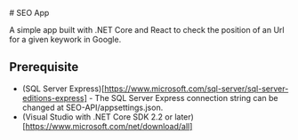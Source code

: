 ﻿﻿# SEO App


A simple app built with .NET Core and React to check the position of an Url for a given keywork in Google.

## Prerequisite

* (SQL Server Express)[https://www.microsoft.com/sql-server/sql-server-editions-express] - The SQL Server Express connection string can be changed at SEO-API/appsettings.json.
* (Visual Studio with .NET Core SDK 2.2 or later)[https://www.microsoft.com/net/download/all]